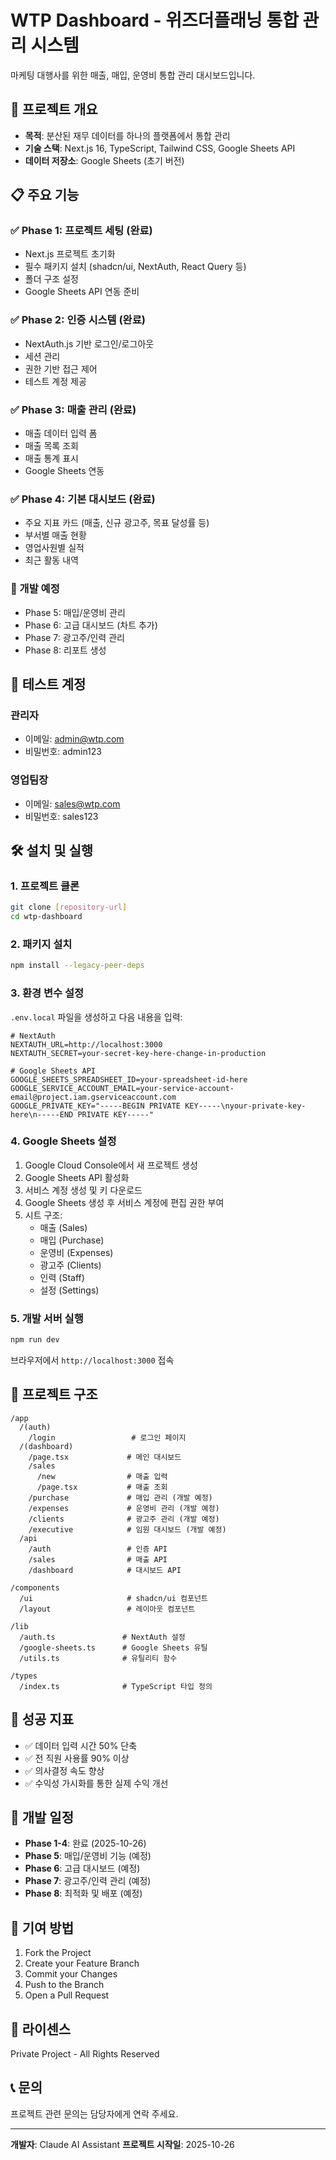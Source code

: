 # WTP Dashboard - 위즈더플래닝 통합 관리 시스템

마케팅 대행사를 위한 매출, 매입, 운영비 통합 관리 대시보드입니다.

## 🚀 프로젝트 개요

- **목적**: 분산된 재무 데이터를 하나의 플랫폼에서 통합 관리
- **기술 스택**: Next.js 16, TypeScript, Tailwind CSS, Google Sheets API
- **데이터 저장소**: Google Sheets (초기 버전)

## 📋 주요 기능

### ✅ Phase 1: 프로젝트 세팅 (완료)
- Next.js 프로젝트 초기화
- 필수 패키지 설치 (shadcn/ui, NextAuth, React Query 등)
- 폴더 구조 설정
- Google Sheets API 연동 준비

### ✅ Phase 2: 인증 시스템 (완료)
- NextAuth.js 기반 로그인/로그아웃
- 세션 관리
- 권한 기반 접근 제어
- 테스트 계정 제공

### ✅ Phase 3: 매출 관리 (완료)
- 매출 데이터 입력 폼
- 매출 목록 조회
- 매출 통계 표시
- Google Sheets 연동

### ✅ Phase 4: 기본 대시보드 (완료)
- 주요 지표 카드 (매출, 신규 광고주, 목표 달성률 등)
- 부서별 매출 현황
- 영업사원별 실적
- 최근 활동 내역

### 🚧 개발 예정
- Phase 5: 매입/운영비 관리
- Phase 6: 고급 대시보드 (차트 추가)
- Phase 7: 광고주/인력 관리
- Phase 8: 리포트 생성

## 🔐 테스트 계정

### 관리자
- 이메일: admin@wtp.com
- 비밀번호: admin123

### 영업팀장
- 이메일: sales@wtp.com
- 비밀번호: sales123

## 🛠️ 설치 및 실행

### 1. 프로젝트 클론
```bash
git clone [repository-url]
cd wtp-dashboard
```

### 2. 패키지 설치
```bash
npm install --legacy-peer-deps
```

### 3. 환경 변수 설정
`.env.local` 파일을 생성하고 다음 내용을 입력:

```env
# NextAuth
NEXTAUTH_URL=http://localhost:3000
NEXTAUTH_SECRET=your-secret-key-here-change-in-production

# Google Sheets API
GOOGLE_SHEETS_SPREADSHEET_ID=your-spreadsheet-id-here
GOOGLE_SERVICE_ACCOUNT_EMAIL=your-service-account-email@project.iam.gserviceaccount.com
GOOGLE_PRIVATE_KEY="-----BEGIN PRIVATE KEY-----\nyour-private-key-here\n-----END PRIVATE KEY-----"
```

### 4. Google Sheets 설정

1. Google Cloud Console에서 새 프로젝트 생성
2. Google Sheets API 활성화
3. 서비스 계정 생성 및 키 다운로드
4. Google Sheets 생성 후 서비스 계정에 편집 권한 부여
5. 시트 구조:
   - 매출 (Sales)
   - 매입 (Purchase)
   - 운영비 (Expenses)
   - 광고주 (Clients)
   - 인력 (Staff)
   - 설정 (Settings)

### 5. 개발 서버 실행
```bash
npm run dev
```

브라우저에서 `http://localhost:3000` 접속

## 📁 프로젝트 구조

```
/app
  /(auth)
    /login                 # 로그인 페이지
  /(dashboard)
    /page.tsx             # 메인 대시보드
    /sales
      /new                # 매출 입력
      /page.tsx           # 매출 조회
    /purchase             # 매입 관리 (개발 예정)
    /expenses             # 운영비 관리 (개발 예정)
    /clients              # 광고주 관리 (개발 예정)
    /executive            # 임원 대시보드 (개발 예정)
  /api
    /auth                 # 인증 API
    /sales                # 매출 API
    /dashboard            # 대시보드 API

/components
  /ui                     # shadcn/ui 컴포넌트
  /layout                 # 레이아웃 컴포넌트

/lib
  /auth.ts               # NextAuth 설정
  /google-sheets.ts      # Google Sheets 유틸
  /utils.ts              # 유틸리티 함수

/types
  /index.ts              # TypeScript 타입 정의
```

## 🎯 성공 지표

- ✅ 데이터 입력 시간 50% 단축
- ✅ 전 직원 사용률 90% 이상
- ✅ 의사결정 속도 향상
- ✅ 수익성 가시화를 통한 실제 수익 개선

## 📅 개발 일정

- **Phase 1-4**: 완료 (2025-10-26)
- **Phase 5**: 매입/운영비 기능 (예정)
- **Phase 6**: 고급 대시보드 (예정)
- **Phase 7**: 광고주/인력 관리 (예정)
- **Phase 8**: 최적화 및 배포 (예정)

## 🤝 기여 방법

1. Fork the Project
2. Create your Feature Branch
3. Commit your Changes
4. Push to the Branch
5. Open a Pull Request

## 📝 라이센스

Private Project - All Rights Reserved

## 📞 문의

프로젝트 관련 문의는 담당자에게 연락 주세요.

---

**개발자**: Claude AI Assistant
**프로젝트 시작일**: 2025-10-26